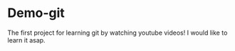 # Demo-git
The first project for learning git by watching youtube videos!
I would like to learn it asap.
